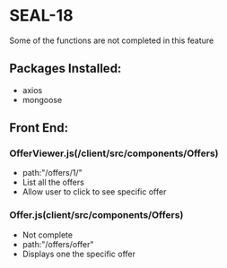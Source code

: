 # SEAL-18

Some of the functions are not completed in this feature

## Packages Installed:

- axios
- mongoose

## Front End:

### OfferViewer.js(/client/src/components/Offers)

- path:"/offers/1/"
- List all the offers
- Allow user to click to see specific offer


### Offer.js(client/src/components/Offers)

- Not complete
- path:"/offers/offer"
- Displays one the specific offer

